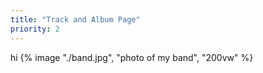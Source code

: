 ```yaml
---
title: "Track and Album Page"
priority: 2
---
```


hi
{% image "./band.jpg", "photo of my band", "200vw" %}
